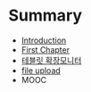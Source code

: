 # Summary

* [Introduction](README.md)
* [First Chapter](chapter1.md)
* [테블릿 확장모니터](테블릿-확장모니터.md)
* [file upload](file-upload.md)
* MOOC

